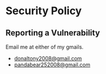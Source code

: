 # Security Policy

## Reporting a Vulnerability

Email me at either of my gmails.  
- donaltony2008@gmail.com
- pandabear252008@gmail.com
